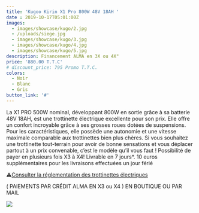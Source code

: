 ```yaml
---
title: 'Kugoo Kirin X1 Pro 800W 48V 18AH '
date : 2019-10-17T05:01:00Z
images:
  - images/showcase/kugo/2.jpg
  - /uploads/siege.jpg
  - images/showcase/kugo/3.jpg
  - images/showcase/kugo/4.jpg
  - images/showcase/kugo/5.jpg
description: Financement ALMA en 3X ou 4X"
price: '880.00 T.T.C'
# discount_price: 795 Promo T.T.C.
colors:
  - Noir
  - Blanc
  - Gris
button_link: '#'
---
```


La X1 PRO 500W nominal, développant 800W en sortie grâce à sa batterie 48V 18AH, est une trottinette électrique excellente pour son prix. Elle offre un confort incroyable grâce à ses grosses roues dotées de suspensions. Pour les caractéristiques, elle possède une autonomie et une vitesse maximale comparable aux trottinettes bien plus chères. Si vous souhaitez une trottinette tout-terrain pour avoir de bonne sensations et vous déplacer partout à un prix convenable, c’est le modèle qu’il vous faut ! Possibilité de payer en plusieurs fois X3 à X4! Livrable en 7 jours\*. 10 euros supplémentaires pour les livraisons effectuées un jour férié

⚠️[Consulter la réglementation des trottinettes électriques](/uploads/reglementation.pdf)

( PAIEMENTS PAR CRÉDIT ALMA EN X3 ou X4 ) EN BOUTIQUE OU PAR MAIL

![](/uploads/sans-titre-6.png)
